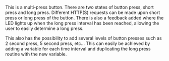 This is a multi-press button. There are two states of button press, short press and long press. Different HTTP(S) requests can be made upon short press or long press of the button. There is also a feedback added where the LED lights up when the long press interval has been reached, allowing the user to easily determine a long press.

This also has the possibility to add several levels of button presses such as 2 second press, 5 second press, etc... This can easily be achieved by adding a variable for each time interval and duplicating the long press routine with the new variable.
